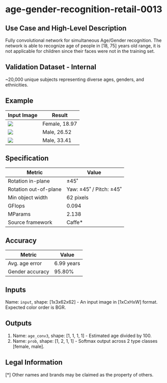 # age-gender-recognition-retail-0013

## Use Case and High-Level Description

Fully convolutional network for simultaneous Age/Gender recognition. The network
is able to recognize age of people in [18, 75] years old range, it is not
applicable for children since their faces were not in the training set.

## Validation Dataset - Internal

~20,000 unique subjects representing diverse ages, genders, and ethnicities.

## Example

| Input Image                                   | Result        |
|-----------------------------------------------|---------------|
| ![](./age-gender-recognition-retail-0001.jpg) | Female, 18.97 |
| ![](./age-gender-recognition-retail-0002.png) | Male, 26.52   |
| ![](./age-gender-recognition-retail-0003.png) | Male, 33.41   |

## Specification

| Metric                | Value                   |
|-----------------------|-------------------------|
| Rotation in-plane     | ±45˚                    |
| Rotation out-of-plane | Yaw: ±45˚ / Pitch: ±45˚ |
| Min object width      | 62 pixels               |
| GFlops                | 0.094                   |
| MParams               | 2.138                   |
| Source framework      | Caffe*                  |

## Accuracy

| Metric          | Value      |
|-----------------|------------|
| Avg. age error  | 6.99 years |
| Gender accuracy |     95.80% |

## Inputs

Name: `input`, shape: [1x3x62x62] - An input image in [1xCxHxW] format. Expected color order is BGR.

## Outputs

1. Name: `age_conv3`, shape: [1, 1, 1, 1] - Estimated age divided by 100.
2. Name: `prob`, shape: [1, 2, 1, 1] - Softmax output across 2 type classes [female, male].

## Legal Information
[*] Other names and brands may be claimed as the property of others.

